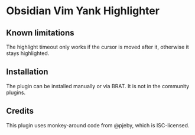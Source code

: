 # Obsidian Vim Yank Highlighter

## Known limitations

The highlight timeout only works if the cursor is moved after it, otherwise it stays highlighted.

## Installation

The plugin can be installed manually or via BRAT. It is not in the community plugins.

## Credits

This plugin uses monkey-around code from @pjeby, which is ISC-licensed.
